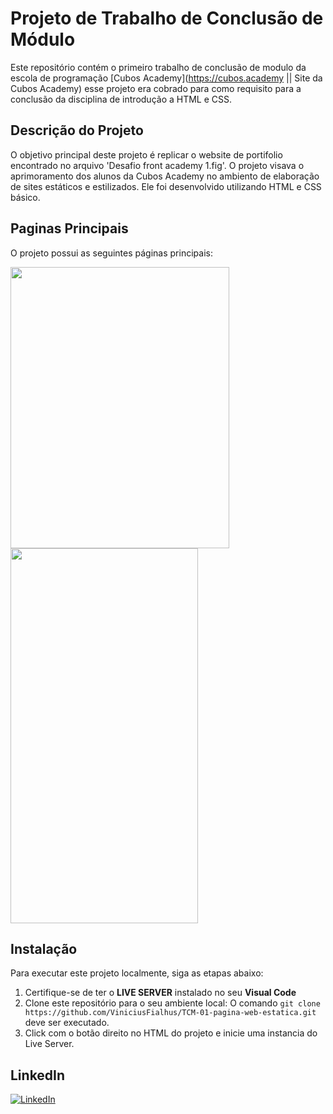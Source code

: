 # Projeto de Trabalho de Conclusão de Módulo

Este repositório contém o primeiro trabalho de conclusão de modulo da escola de programação [Cubos Academy](https://cubos.academy || Site da Cubos Academy) esse projeto era cobrado para como requisito para a conclusão da disciplina de introdução a HTML e CSS.

## Descrição do Projeto

O objetivo principal deste projeto é replicar o website de portifolio encontrado no arquivo 'Desafio front academy 1.fig'. O projeto visava o aprimoramento dos alunos da Cubos Academy no ambiento de elaboração de sites estáticos e estilizados. Ele foi desenvolvido utilizando HTML e CSS básico.

## Paginas Principais

O projeto possui as seguintes páginas principais:

<div class="image-container">
  <img src="https://github.com/ViniciusFialhus/TCM-01-pagina-web-estatica/assets/117598534/4ceb2b1e-1a3d-4bc8-8ba9-ce02005dc1c9" width="350" height="450">
  <img src="https://github.com/ViniciusFialhus/TCM-01-pagina-web-estatica/assets/117598534/bc5cf05e-c665-4edd-ba13-9c590befe7fb" width="300" height="600">
</div> 


## Instalação

Para executar este projeto localmente, siga as etapas abaixo:


1. Certifique-se de ter o **LIVE SERVER** instalado no seu **Visual Code**
2. Clone este repositório para o seu ambiente local:
    O comando ```git clone https://github.com/ViniciusFialhus/TCM-01-pagina-web-estatica.git``` deve ser executado.
4. Click com o botão direito no HTML do projeto e inicie uma instancia do Live Server.

## LinkedIn

[![LinkedIn](https://img.shields.io/badge/-LinkedIn-blue?style=flat&logo=linkedin&logoColor=white)](https://www.linkedin.com/in/viniciusfialhu/)
